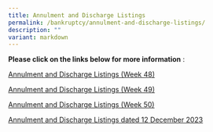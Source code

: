 ```yaml
---
title: Annulment and Discharge Listings
permalink: /bankruptcy/annulment-and-discharge-listings/
description: ""
variant: markdown
---
```

**Please click on the links below for more information**&nbsp;:<br>


[Annulment and Discharge Listings (Week 48)](/files/301123AnnulmentandDischargeListingsWeek48.pdf)
<br>

[Annulment and Discharge Listings (Week 49)](/files/071223AnnulmentandDischargeListingsWeek49.pdf)
<br>

[Annulment and Discharge Listings (Week 50)](/files/151223AnnulmentandDischargeListingsWeek50.pdf)

[Annulment and Discharge Listings dated 12 December 2023](/files/211223AnnulmentandDischargeListingsdated12December2023.pdf)

